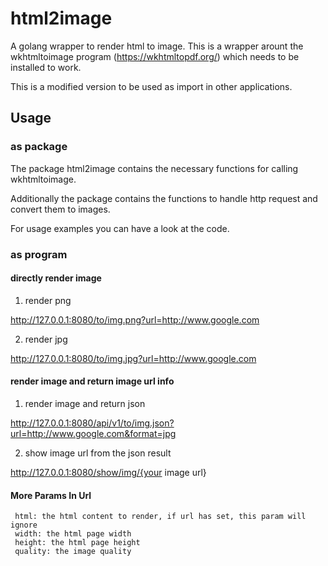 # html2image
A golang wrapper to render html to image. This is a wrapper arount the wkhtmltoimage program (https://wkhtmltopdf.org/) which needs to be installed to work.

This is a modified version to be used as import in other applications.

## Usage

### as package

The package html2image contains the necessary functions for calling wkhtmltoimage.

Additionally the package contains the functions to handle http request and convert them to images.

For usage examples you can have a look at the code.

### as program

#### directly render image

1. render png

http://127.0.0.1:8080/to/img.png?url=http://www.google.com

2. render jpg

http://127.0.0.1:8080/to/img.jpg?url=http://www.google.com

#### render image and return image url info

1. render image and return json

http://127.0.0.1:8080/api/v1/to/img.json?url=http://www.google.com&format=jpg

2. show image url from the json result

http://127.0.0.1:8080/show/img/{your image url}

#### More Params In Url
```shell
 html: the html content to render, if url has set, this param will ignore
 width: the html page width
 height: the html page height
 quality: the image quality
 
```





